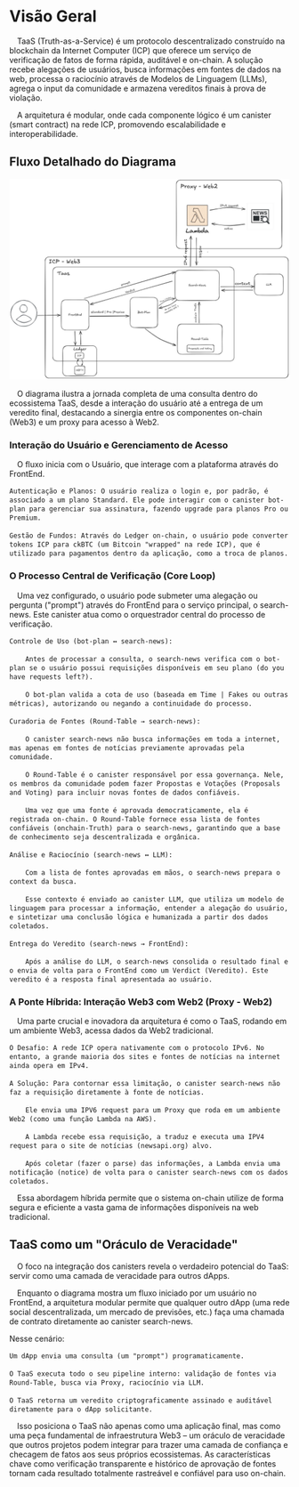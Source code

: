 # Visão Geral

&emsp;TaaS (Truth-as-a-Service) é um protocolo descentralizado construído na blockchain da Internet Computer (ICP) que oferece um serviço de verificação de fatos de forma rápida, auditável e on-chain. A solução recebe alegações de usuários, busca informações em fontes de dados na web, processa o raciocínio através de Modelos de Linguagem (LLMs), agrega o input da comunidade e armazena vereditos finais à prova de violação.

&emsp;A arquitetura é modular, onde cada componente lógico é um canister (smart contract) na rede ICP, promovendo escalabilidade e interoperabilidade.

## Fluxo Detalhado do Diagrama

  ![Diagram](diagram.jpeg)

&emsp;O diagrama ilustra a jornada completa de uma consulta dentro do ecossistema TaaS, desde a interação do usuário até a entrega de um veredito final, destacando a sinergia entre os componentes on-chain (Web3) e um proxy para acesso à Web2.

### Interação do Usuário e Gerenciamento de Acesso

&emsp;O fluxo inicia com o Usuário, que interage com a plataforma através do FrontEnd.

    Autenticação e Planos: O usuário realiza o login e, por padrão, é associado a um plano Standard. Ele pode interagir com o canister bot-plan para gerenciar sua assinatura, fazendo upgrade para planos Pro ou Premium.

    Gestão de Fundos: Através do Ledger on-chain, o usuário pode converter tokens ICP para ckBTC (um Bitcoin "wrapped" na rede ICP), que é utilizado para pagamentos dentro da aplicação, como a troca de planos.

### O Processo Central de Verificação (Core Loop)

&emsp;Uma vez configurado, o usuário pode submeter uma alegação ou pergunta ("prompt") através do FrontEnd para o serviço principal, o search-news. Este canister atua como o orquestrador central do processo de verificação.

    Controle de Uso (bot-plan ↔ search-news):

        Antes de processar a consulta, o search-news verifica com o bot-plan se o usuário possui requisições disponíveis em seu plano (do you have requests left?).

        O bot-plan valida a cota de uso (baseada em Time | Fakes ou outras métricas), autorizando ou negando a continuidade do processo.

    Curadoria de Fontes (Round-Table → search-news):

        O canister search-news não busca informações em toda a internet, mas apenas em fontes de notícias previamente aprovadas pela comunidade.

        O Round-Table é o canister responsável por essa governança. Nele, os membros da comunidade podem fazer Propostas e Votações (Proposals and Voting) para incluir novas fontes de dados confiáveis.

        Uma vez que uma fonte é aprovada democraticamente, ela é registrada on-chain. O Round-Table fornece essa lista de fontes confiáveis (onchain-Truth) para o search-news, garantindo que a base de conhecimento seja descentralizada e orgânica.

    Análise e Raciocínio (search-news ↔ LLM):

        Com a lista de fontes aprovadas em mãos, o search-news prepara o context da busca.

        Esse contexto é enviado ao canister LLM, que utiliza um modelo de linguagem para processar a informação, entender a alegação do usuário, e sintetizar uma conclusão lógica e humanizada a partir dos dados coletados.

    Entrega do Veredito (search-news → FrontEnd):

        Após a análise do LLM, o search-news consolida o resultado final e o envia de volta para o FrontEnd como um Verdict (Veredito). Este veredito é a resposta final apresentada ao usuário.

### A Ponte Híbrida: Interação Web3 com Web2 (Proxy - Web2)

&emsp;Uma parte crucial e inovadora da arquitetura é como o TaaS, rodando em um ambiente Web3, acessa dados da Web2 tradicional.

    O Desafio: A rede ICP opera nativamente com o protocolo IPv6. No entanto, a grande maioria dos sites e fontes de notícias na internet ainda opera em IPv4.

    A Solução: Para contornar essa limitação, o canister search-news não faz a requisição diretamente à fonte de notícias.

        Ele envia uma IPV6 request para um Proxy que roda em um ambiente Web2 (como uma função Lambda na AWS).

        A Lambda recebe essa requisição, a traduz e executa uma IPV4 request para o site de notícias (newsapi.org) alvo.

        Após coletar (fazer o parse) das informações, a Lambda envia uma notificação (notice) de volta para o canister search-news com os dados coletados.

&emsp;Essa abordagem híbrida permite que o sistema on-chain utilize de forma segura e eficiente a vasta gama de informações disponíveis na web tradicional.

## TaaS como um "Oráculo de Veracidade"

&emsp;O foco na integração dos canisters revela o verdadeiro potencial do TaaS: servir como uma camada de veracidade para outros dApps.

&emsp;Enquanto o diagrama mostra um fluxo iniciado por um usuário no FrontEnd, a arquitetura modular permite que qualquer outro dApp (uma rede social descentralizada, um mercado de previsões, etc.) faça uma chamada de contrato diretamente ao canister search-news.

Nesse cenário:

    Um dApp envia uma consulta (um "prompt") programaticamente.

    O TaaS executa todo o seu pipeline interno: validação de fontes via Round-Table, busca via Proxy, raciocínio via LLM.

    O TaaS retorna um veredito criptograficamente assinado e auditável diretamente para o dApp solicitante.

&emsp;Isso posiciona o TaaS não apenas como uma aplicação final, mas como uma peça fundamental de infraestrutura Web3 – um oráculo de veracidade que outros projetos podem integrar para trazer uma camada de confiança e checagem de fatos aos seus próprios ecossistemas. As características chave como verificação transparente e histórico de aprovação de fontes tornam cada resultado totalmente rastreável e confiável para uso on-chain.